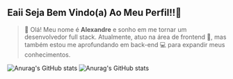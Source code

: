 ## Eaii Seja Bem Vindo(a) Ao Meu Perfil!!🚀

> 👋 Olá! Meu nome é **Alexandre** e sonho em me tornar um desenvolvedor full stack. Atualmente, atuo na área de frontend 🎨, mas também estou me aprofundando em back-end 💻 para expandir meus conhecimentos.

![Anurag's GitHub stats](https://github-readme-stats.vercel.app/api?username=Alexandre-Michael&theme=dark&show_icons=true)
![Anurag's GitHub stats](https://github-readme-stats.vercel.app/api/top-langs/?username=Alexandre-Michael&layout=compact&theme=dark)
